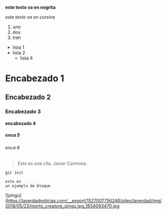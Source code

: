 **este texto va en negrita**

*este texto va en cursiva*

1. uno
2. dos
3. treh

* lista 1
* lista 2
  * lista 4
  
# Encabezado 1
## Encabezado 2
### Encabezado 3
#### encabezado 4
##### enca 5
###### enca 6

> Esto es una cita. Javier Carmona

`git init`

~~~
esto es 
un ejemplo de bloque 
~~~


![pingu](https://laverdadnoticias.com/__export/1527007756246/sites/laverdad/img/2018/05/22/morto_creatore_pingu.jpg_1834093470.jpg

